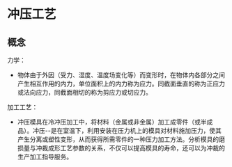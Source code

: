 # 冲压工艺 

## 概念 
力学：  
* 物体由于外因（受力、湿度、温度场变化等）而变形时，在物体内各部分之间产生相互作用的内力，单位面积上的内力称为应力。同截面垂直的称为正应力或法向应力，同截面相切的称为剪应力或切应力。 

加工工艺：  
* 冲压模具在冷冲压加工中，将材料（金属或非金属）加工成零件（或半成品）。冲压--是在室温下，利用安装在压力机上的模具对材料施加压力，使其产生分离或塑性变形，从而获得所需零件的一种压力加工方法。分析模具的磨损量与冲裁成形工艺参数的关系，不仅可以提高模具的寿命，还可以为冲裁的生产加工指导服务。 

